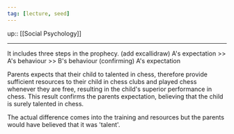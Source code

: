 ```yaml
---
tag: [lecture, seed]
---
```

up:: [[Social Psychology]]
___
It includes three steps in the prophecy. (add excallidraw)
A's expectation >> A's behaviour >> B's behaviour (confirming) A's expectation

Parents expects that their child to talented in chess, therefore provide sufficient resources to their child in chess clubs and played chess whenever they are free, resulting in the child's superior performance in chess. This result confirms the parents expectation, believing that the child is surely talented in chess.

The actual difference comes into the training and resources but the parents would have believed that it was 'talent'.
